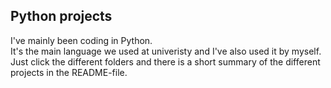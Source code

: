 Python projects
----
I've mainly been coding in Python.  
It's the main language we used at univeristy and I've also used it by myself.  
Just click the different folders and there is a short summary of the different projects in the README-file.
